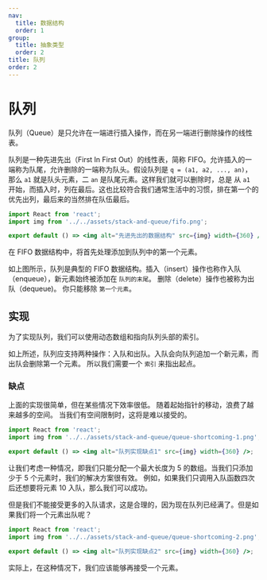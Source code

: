 ```yaml
---
nav:
  title: 数据结构
  order: 1
group:
  title: 抽象类型
  order: 2
title: 队列
order: 2
---
```


# 队列

队列（Queue）是只允许在一端进行插入操作，而在另一端进行删除操作的线性表。

队列是一种先进先出（First In First Out）的线性表，简称 FIFO。允许插入的一端称为队尾，允许删除的一端称为队头。假设队列是 `q = (a1, a2, ..., an)`，那么 `a1` 就是队头元素，二 `an` 是队尾元素。这样我们就可以删除时，总是 从 `a1` 开始，而插入时，列在最后。这也比较符合我们通常生活中的习惯，排在第一个的优先出列，最后来的当然排在队伍最后。

```jsx | inline
import React from 'react';
import img from '../../assets/stack-and-queue/fifo.png';

export default () => <img alt="先进先出的数据结构" src={img} width={360} />;
```

在 FIFO 数据结构中，将首先处理添加到队列中的第一个元素。

如上图所示，队列是典型的 FIFO 数据结构。插入（insert）操作也称作入队（enqueue），新元素始终被添加在 `队列的末尾`。 删除（delete）操作也被称为出队（dequeue)。 你只能移除 `第一个元素`。

## 实现

为了实现队列，我们可以使用动态数组和指向队列头部的索引。

如上所述，队列应支持两种操作：入队和出队。入队会向队列追加一个新元素，而出队会删除第一个元素。 所以我们需要一个 `索引` 来指出起点。

### 缺点

上面的实现很简单，但在某些情况下效率很低。 随着起始指针的移动，浪费了越来越多的空间。 当我们有空间限制时，这将是难以接受的。

```jsx | inline
import React from 'react';
import img from '../../assets/stack-and-queue/queue-shortcoming-1.png';

export default () => <img alt="队列实现缺点1" src={img} width={360} />;
```

让我们考虑一种情况，即我们只能分配一个最大长度为 5 的数组。当我们只添加少于 5 个元素时，我们的解决方案很有效。 例如，如果我们只调用入队函数四次后还想要将元素 10 入队，那么我们可以成功。

但是我们不能接受更多的入队请求，这是合理的，因为现在队列已经满了。但是如果我们将一个元素出队呢？

```jsx | inline
import React from 'react';
import img from '../../assets/stack-and-queue/queue-shortcoming-2.png';

export default () => <img alt="队列实现缺点2" src={img} width={360} />;
```

实际上，在这种情况下，我们应该能够再接受一个元素。
